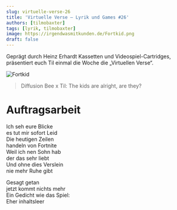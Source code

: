 ```yaml
---
slug: virtuelle-verse-26
title: 'Virtuelle Verse – Lyrik und Games #26'
authors: [tilmobaxter]
tags: [lyrik, tilmobaxter]
image: https://irgendwasmitkunden.de/Fortkid.png
draft: false
---
```


Geprägt durch Heinz Erhardt Kassetten und Videospiel-Cartridges, präsentiert euch Til einmal die Woche die „Virtuellen Verse“.
<!--truncate-->

![Fortkid](https://irgendwasmitkunden.de/FortKid.png)
> Diffusion Bee x Til: The kids are alright, are they?

# Auftragsarbeit

Ich seh eure Blicke  
es tut mir sofort Leid  
Die heutigen Zeilen  
handeln von Fortnite  
Weil ich nen Sohn hab  
der das sehr liebt    
Und ohne dies Verslein  
nie mehr Ruhe gibt  

Gesagt getan  
jetzt kommt nichts mehr  
Ein Gedicht wie das Spiel:  
Eher inhaltsleer  